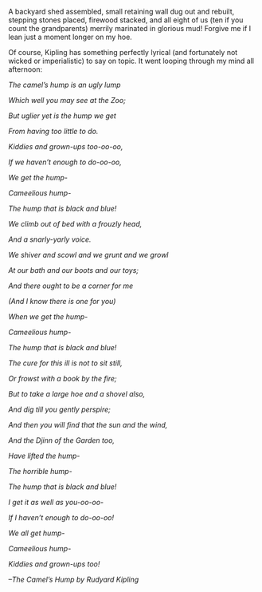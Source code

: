 A backyard shed assembled, small retaining wall dug out and rebuilt, stepping stones placed, firewood stacked, and all eight of us (ten if you count the grandparents) merrily marinated in glorious mud! Forgive me if I lean just a moment longer on my hoe.

Of course, Kipling has something perfectly lyrical (and fortunately not wicked or imperialistic) to say on topic. It went looping through my mind all afternoon:

_The camel’s hump is an ugly lump_

_Which well you may see at the Zoo;_

_But uglier yet is the hump we get_

_From having too little to do._

_Kiddies and grown-ups too-oo-oo,_

_If we haven’t enough to do-oo-oo,_

_We get the hump-_

_Cameelious hump-_

_The hump that is black and blue!_

_We climb out of bed with a frouzly head,_

_And a snarly-yarly voice._

_We shiver and scowl and we grunt and we growl_

_At our bath and our boots and our toys;_

_And there ought to be a corner for me_

_(And I know there is one for you)_

_When we get the hump-_

_Cameelious hump-_

_The hump that is black and blue!_

_The cure for this ill is not to sit still,_

_Or frowst with a book by the fire;_

_But to take a large hoe and a shovel also,_

_And dig till you gently perspire;_

_And then you will find that the sun and the wind,_

_And the Djinn of the Garden too,_

_Have lifted the hump-_

_The horrible hump-_

_The hump that is black and blue!_

_I get it as well as you-oo-oo-_

_If I haven’t enough to do-oo-oo!_

_We all get hump-_

_Cameelious hump-_

_Kiddies and grown-ups too!_

_–The Camel’s Hump by Rudyard Kipling_

